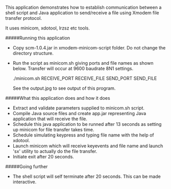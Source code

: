 This application demonstrates how to establish communication between a shell script and 
Java application to send/receive a file using Xmodem file transfer protocol.

It uses minicom, xdotool, lrzsz etc tools.

#####Running this application
- Copy scm-1.0.4.jar in xmodem-minicom-script folder. Do not change the directory structure.
- Run the script as minicom.sh giving ports and file names as shown below. Transfer will occur 
at 9600 baudrate 8N1 settings.

  ./minicom.sh RECEIVE_PORT RECEIVE_FILE SEND_PORT SEND_FILE
  
  See the output.jpg to see output of this program.
   
#####What this application does and how it does
- Extract and validate parameters supplied to minicom.sh script.
- Compile Java source files and create app.jar representing Java application that will 
receive the file.
- Schedule this java application to be runned after 13 seconds as setting up minicom for 
file transfer takes time.
- Schedule simulating keypress and typing file name with the help of xdotool.
- Launch minicom which will receive keyevents and file name and launch 'sx' utility to 
actually do the file transfer.
- Initiate exit after 20 seconds.
     
#####Going further
- The shell script will self terminate after 20 seconds. This can be made interactive.

